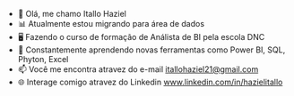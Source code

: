 - 👋 Olá, me chamo Itallo Haziel
- 📊 Atualmente estou migrando para área de dados
- 🖥️ Fazendo o curso de formação de Análista de BI pela escola DNC 
- 🔧 Constantemente aprendendo novas ferramentas como Power BI, SQL, Phyton, Excel 
- 📫 Você me encontra atravez do e-mail itallohaziel21@gmail.com
- 🌐 Interage comigo atravez do Linkedin www.linkedin.com/in/hazielitallo


<!---
ItalloHaziel/ItalloHaziel is a ✨ special ✨ repository because its `README.md` (this file) appears on your GitHub profile.
You can click the Preview link to take a look at your changes.
--->
